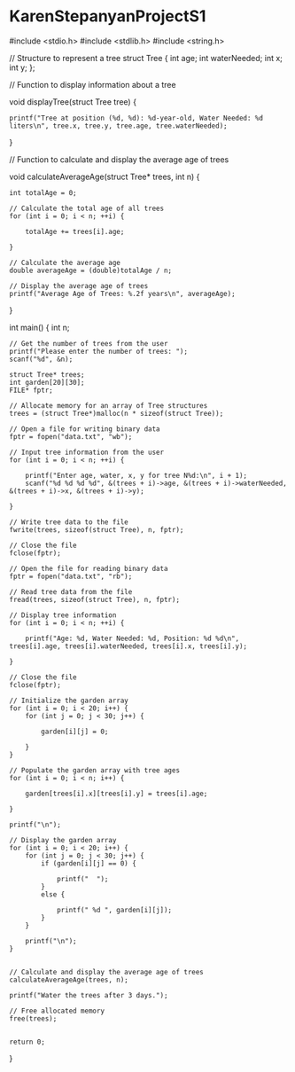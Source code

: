 # KarenStepanyanProjectS1
#include <stdio.h>
#include <stdlib.h>
#include <string.h>

// Structure to represent a tree
struct Tree {
    int age;
    int waterNeeded;
    int x;
    int y;
};

// Function to display information about a tree

void displayTree(struct Tree tree) {

    printf("Tree at position (%d, %d): %d-year-old, Water Needed: %d liters\n", tree.x, tree.y, tree.age, tree.waterNeeded);

}

// Function to calculate and display the average age of trees

void calculateAverageAge(struct Tree* trees, int n) {

    int totalAge = 0;

    // Calculate the total age of all trees
    for (int i = 0; i < n; ++i) {

        totalAge += trees[i].age;

    }

    // Calculate the average age
    double averageAge = (double)totalAge / n;

    // Display the average age of trees
    printf("Average Age of Trees: %.2f years\n", averageAge);

}

int main() {
    int n;

    // Get the number of trees from the user
    printf("Please enter the number of trees: ");
    scanf("%d", &n);

    struct Tree* trees;
    int garden[20][30];
    FILE* fptr;

    // Allocate memory for an array of Tree structures
    trees = (struct Tree*)malloc(n * sizeof(struct Tree));

    // Open a file for writing binary data
    fptr = fopen("data.txt", "wb");

    // Input tree information from the user
    for (int i = 0; i < n; ++i) {

        printf("Enter age, water, x, y for tree N%d:\n", i + 1);
        scanf("%d %d %d %d", &(trees + i)->age, &(trees + i)->waterNeeded, &(trees + i)->x, &(trees + i)->y);

    }

    // Write tree data to the file
    fwrite(trees, sizeof(struct Tree), n, fptr);

    // Close the file
    fclose(fptr);

    // Open the file for reading binary data
    fptr = fopen("data.txt", "rb");

    // Read tree data from the file
    fread(trees, sizeof(struct Tree), n, fptr);

    // Display tree information
    for (int i = 0; i < n; ++i) {

        printf("Age: %d, Water Needed: %d, Position: %d %d\n", trees[i].age, trees[i].waterNeeded, trees[i].x, trees[i].y);

    }

    // Close the file
    fclose(fptr);

    // Initialize the garden array
    for (int i = 0; i < 20; i++) {
        for (int j = 0; j < 30; j++) {

            garden[i][j] = 0;

        }
    }

    // Populate the garden array with tree ages
    for (int i = 0; i < n; i++) {

        garden[trees[i].x][trees[i].y] = trees[i].age;

    }

    printf("\n");

    // Display the garden array
    for (int i = 0; i < 20; i++) {
        for (int j = 0; j < 30; j++) {
            if (garden[i][j] == 0) {

                printf("  ");
            }
            else {

                printf(" %d ", garden[i][j]);
            }
        }

        printf("\n");
    }


    // Calculate and display the average age of trees
    calculateAverageAge(trees, n);

    printf("Water the trees after 3 days.");

    // Free allocated memory
    free(trees);


    return 0;

}
